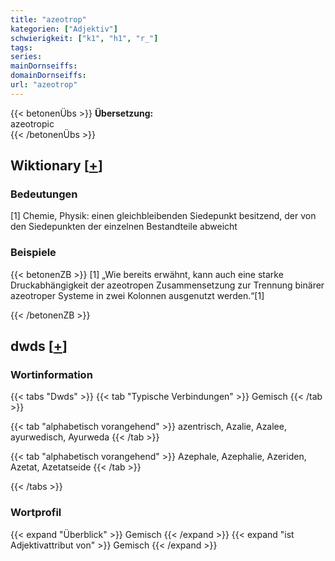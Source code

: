 ```yaml
---
title: "azeotrop"
kategorien: ["Adjektiv"]
schwierigkeit: ["k1", "h1", "r_"]
tags:
series:
mainDornseiffs:
domainDornseiffs:
url: "azeotrop"
---
```


{{< betonenÜbs >}}
**Übersetzung:**  
azeotropic  
{{< /betonenÜbs >}}

## Wiktionary [[+](https://de.wiktionary.org/wiki/azeotrop)]

### Bedeutungen
[1] Chemie, Physik: einen gleichbleibenden Siedepunkt besitzend, der von den Siedepunkten der einzelnen Bestandteile abweicht  

### Beispiele
{{< betonenZB >}}
[1] „Wie bereits erwähnt, kann auch eine starke Druckabhängigkeit der azeotropen Zusammensetzung zur Trennung binärer azeotroper Systeme in zwei Kolonnen ausgenutzt werden.“[1]  

{{< /betonenZB >}}


## dwds [[+](https://www.dwds.de/wb/azeotrop)]

### Wortinformation
{{< tabs "Dwds" >}}
{{< tab "Typische Verbindungen" >}}
Gemisch
{{< /tab >}}

{{< tab "alphabetisch vorangehend" >}}
azentrisch, Azalie, Azalee, ayurwedisch, Ayurweda
{{< /tab >}}

{{< tab "alphabetisch vorangehend" >}}
Azephale, Azephalie, Azeriden, Azetat, Azetatseide
{{< /tab >}}

{{< /tabs >}}

### Wortprofil
{{< expand "Überblick" >}} Gemisch {{< /expand >}}
{{< expand "ist Adjektivattribut von" >}} Gemisch {{< /expand >}}

